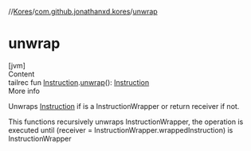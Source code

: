 //[Kores](../index.md)/[com.github.jonathanxd.kores](index.md)/[unwrap](unwrap.md)



# unwrap  
[jvm]  
Content  
tailrec fun [Instruction](-instruction/index.md).[unwrap](unwrap.md)(): [Instruction](-instruction/index.md)  
More info  


Unwraps [Instruction](-instruction/index.md) if is a InstructionWrapper or return receiver if not.



This functions recursively unwraps InstructionWrapper, the operation is executed until (receiver = InstructionWrapper.wrappedInstruction) is InstructionWrapper

  



